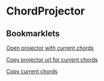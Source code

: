 # ChordProjector

## Bookmarklets

[Open projector with current chords](javascript:%28function%20%28action%29%20%7B%20%20%20const%20element%20%3D%20document.querySelector%28%27article%20section%20code%20pre%27%29%3B%20%20%20%20if%20%28%21element%29%20%7B%20%20%20%20%20console.error%28%27Element%20not%20found%20with%20selector%3A%27%2C%20selector%29%3B%20%20%20%20%20return%20Promise.reject%28%27Element%20not%20found%27%29%3B%20%20%20%7D%20%20%20%20const%20title%20%3D%20document.querySelector%28%27header%3Ahas%28h1%29%27%29%3F.textContent%20%7C%7C%20%27%27%3B%20%20%20%20let%20text%20%3D%20element.textContent%3B%20%20%20if%20%28text.endsWith%28%27%5CnX%27%29%29%20%7B%20%20%20%20%20text%20%3D%20text.substring%280%2C%20text.length%20-%201%29%3B%20%20%20%7D%20%20%20%20if%20%28action%20%3D%3D%3D%20%27copy_chords%27%29%20%7B%20%20%20%20%20copyToClipboard%28text%29%3B%20%20%20%7D%20else%20if%20%28action%20%3D%3D%3D%20%27copy_projector_url%27%29%20%7B%20%20%20%20%20const%20url%20%3D%20%27file%3A%2F%2F%2F%2FUsers%2Fbrunoalfirefic%2Fgit%2FChordProjector%2Fchord_projector.html%27%3B%20%20%20%20%20copyToClipboard%28url%20%2B%20%27%23%3Ftext%3D%27%20%2B%20encodeURIComponent%28text%29%20%2B%20%27%26title%3D%27%20%2B%20encodeURIComponent%28title%29%29%3B%20%20%20%7D%20else%20if%20%28action%20%3D%3D%3D%20%27open_projector%27%29%20%7B%20%20%20%20%20const%20url%20%3D%20%27https%3A%2F%2Fbrunoalfirevic.github.io%2FChordProjector%2Fchord_projector.html%27%3B%20%20%20%20%20openWindow%28url%20%2B%20%27%23%3Ftext%3D%27%20%2B%20encodeURIComponent%28text%29%20%2B%20%27%26title%3D%27%20%2B%20encodeURIComponent%28title%29%29%3B%20%20%20%7D%20else%20%7B%20%20%20%20%20console.log%28%27Invalid%20action%27%29%3B%20%20%20%20%20return%20Promise.reject%28%27Invalid%20action%27%29%3B%20%20%20%7D%20%20%20%20function%20openWindow%28url%29%20%7B%20%20%20%20%20const%20openedWindow%20%3D%20window.open%28url%2C%20%27_blank%27%29%3B%20%20%20%20%20if%20%28openedWindow%29%20%7B%20%20%20%20%20%20%20openedWindow.focus%28%29%3B%20%20%20%20%20%7D%20%20%20%7D%20%20%20%20function%20copyToClipboard%28text%29%20%7B%20%20%20%20%20%2F%2A%20Try%20to%20use%20the%20Clipboard%20API%20first%20%28modern%20browsers%29%20%2A%2F%20%20%20%20%20if%20%28navigator.clipboard%29%20%7B%20%20%20%20%20%20%20return%20navigator.clipboard.writeText%28text%29%20%20%20%20%20%20%20%20%20.then%28%28%29%20%3D%3E%20%7B%20%20%20%20%20%20%20%20%20%20%20console.log%28%27Text%20copied%20to%20clipboard%27%29%3B%20%20%20%20%20%20%20%20%20%20%20return%20true%3B%20%20%20%20%20%20%20%20%20%7D%29%20%20%20%20%20%20%20%20%20.catch%28err%20%3D%3E%20%7B%20%20%20%20%20%20%20%20%20%20%20console.error%28%27Clipboard%20API%20failed%3A%27%2C%20err%29%3B%20%20%20%20%20%20%20%20%20%20%20%2F%2A%20Try%20fallback%20method%20%2A%2F%20%20%20%20%20%20%20%20%20%20%20return%20fallbackCopy%28text%29%3B%20%20%20%20%20%20%20%20%20%7D%29%3B%20%20%20%20%20%7D%20else%20%7B%20%20%20%20%20%20%20%2F%2A%20Use%20fallback%20for%20browsers%20without%20Clipboard%20API%20%2A%2F%20%20%20%20%20%20%20return%20Promise.resolve%28fallbackCopy%28text%29%29%3B%20%20%20%20%20%7D%20%20%20%20%20%20function%20fallbackCopy%28text%29%20%7B%20%20%20%20%20%20%20const%20textarea%20%3D%20document.createElement%28%27textarea%27%29%3B%20%20%20%20%20%20%20textarea.value%20%3D%20text%3B%20%20%20%20%20%20%20%20%2F%2A%20Make%20it%20invisible%20%2A%2F%20%20%20%20%20%20%20textarea.style.position%20%3D%20%27absolute%27%3B%20%20%20%20%20%20%20textarea.style.left%20%3D%20%27-9999px%27%3B%20%20%20%20%20%20%20textarea.style.top%20%3D%20%270%27%3B%20%20%20%20%20%20%20textarea.setAttribute%28%27readonly%27%2C%20%27%27%29%3B%20%2F%2A%20Prevent%20mobile%20keyboards%20%2A%2F%20%20%20%20%20%20%20%20document.body.appendChild%28textarea%29%3B%20%20%20%20%20%20%20%20%2F%2A%20Special%20handling%20for%20iOS%20%2A%2F%20%20%20%20%20%20%20const%20isIOS%20%3D%20navigator.userAgent.match%28%2Fipad%7Ciphone%2Fi%29%3B%20%20%20%20%20%20%20%20if%20%28isIOS%29%20%7B%20%20%20%20%20%20%20%20%20const%20range%20%3D%20document.createRange%28%29%3B%20%20%20%20%20%20%20%20%20range.selectNodeContents%28textarea%29%3B%20%20%20%20%20%20%20%20%20const%20selection%20%3D%20window.getSelection%28%29%3B%20%20%20%20%20%20%20%20%20selection.removeAllRanges%28%29%3B%20%20%20%20%20%20%20%20%20selection.addRange%28range%29%3B%20%20%20%20%20%20%20%20%20textarea.setSelectionRange%280%2C%20999999%29%3B%20%2F%2A%20For%20mobile%20devices%20%2A%2F%20%20%20%20%20%20%20%7D%20else%20%7B%20%20%20%20%20%20%20%20%20textarea.select%28%29%3B%20%20%20%20%20%20%20%7D%20%20%20%20%20%20%20%20let%20success%20%3D%20false%3B%20%20%20%20%20%20%20try%20%7B%20%20%20%20%20%20%20%20%20success%20%3D%20document.execCommand%28%27copy%27%29%3B%20%20%20%20%20%20%20%7D%20catch%20%28err%29%20%7B%20%20%20%20%20%20%20%20%20console.error%28%27Fallback%3A%20Could%20not%20copy%20text%3A%20%27%2C%20err%29%3B%20%20%20%20%20%20%20%7D%20%20%20%20%20%20%20%20%2F%2A%20Clean%20up%20%2A%2F%20%20%20%20%20%20%20document.body.removeChild%28textarea%29%3B%20%20%20%20%20%20%20return%20success%3B%20%20%20%20%20%7D%20%20%20%7D%20%7D%29%28%27open_projector%27%29%3B%20%2F%2A%20copy_chords%2C%20copy_projector_url%2C%20open_projector%20%2A%2F)

[Copy projector url for current chords](javascript:%28function%20%28action%29%20%7B%20%20%20const%20element%20%3D%20document.querySelector%28%27article%20section%20code%20pre%27%29%3B%20%20%20%20if%20%28%21element%29%20%7B%20%20%20%20%20console.error%28%27Element%20not%20found%20with%20selector%3A%27%2C%20selector%29%3B%20%20%20%20%20return%20Promise.reject%28%27Element%20not%20found%27%29%3B%20%20%20%7D%20%20%20%20const%20title%20%3D%20document.querySelector%28%27header%3Ahas%28h1%29%27%29%3F.textContent%20%7C%7C%20%27%27%3B%20%20%20%20let%20text%20%3D%20element.textContent%3B%20%20%20if%20%28text.endsWith%28%27%5CnX%27%29%29%20%7B%20%20%20%20%20text%20%3D%20text.substring%280%2C%20text.length%20-%201%29%3B%20%20%20%7D%20%20%20%20if%20%28action%20%3D%3D%3D%20%27copy_chords%27%29%20%7B%20%20%20%20%20copyToClipboard%28text%29%3B%20%20%20%7D%20else%20if%20%28action%20%3D%3D%3D%20%27copy_projector_url%27%29%20%7B%20%20%20%20%20const%20url%20%3D%20%27https%3A%2F%2Fbrunoalfirevic.github.io%2FChordProjector%2Fchord_projector.html%27%3B%20%20%20%20%20copyToClipboard%28url%20%2B%20%27%23%3Ftext%3D%27%20%2B%20encodeURIComponent%28text%29%20%2B%20%27%26title%3D%27%20%2B%20encodeURIComponent%28title%29%29%3B%20%20%20%7D%20else%20if%20%28action%20%3D%3D%3D%20%27open_projector%27%29%20%7B%20%20%20%20%20const%20url%20%3D%20%27https%3A%2F%2Fbrunoalfirevic.github.io%2FChordProjector%2Fchord_projector.html%27%3B%20%20%20%20%20openWindow%28url%20%2B%20%27%23%3Ftext%3D%27%20%2B%20encodeURIComponent%28text%29%20%2B%20%27%26title%3D%27%20%2B%20encodeURIComponent%28title%29%29%3B%20%20%20%7D%20else%20%7B%20%20%20%20%20console.log%28%27Invalid%20action%27%29%3B%20%20%20%20%20return%20Promise.reject%28%27Invalid%20action%27%29%3B%20%20%20%7D%20%20%20%20function%20openWindow%28url%29%20%7B%20%20%20%20%20const%20openedWindow%20%3D%20window.open%28url%2C%20%27_blank%27%29%3B%20%20%20%20%20if%20%28openedWindow%29%20%7B%20%20%20%20%20%20%20openedWindow.focus%28%29%3B%20%20%20%20%20%7D%20%20%20%7D%20%20%20%20function%20copyToClipboard%28text%29%20%7B%20%20%20%20%20%2F%2A%20Try%20to%20use%20the%20Clipboard%20API%20first%20%28modern%20browsers%29%20%2A%2F%20%20%20%20%20if%20%28navigator.clipboard%29%20%7B%20%20%20%20%20%20%20return%20navigator.clipboard.writeText%28text%29%20%20%20%20%20%20%20%20%20.then%28%28%29%20%3D%3E%20%7B%20%20%20%20%20%20%20%20%20%20%20console.log%28%27Text%20copied%20to%20clipboard%27%29%3B%20%20%20%20%20%20%20%20%20%20%20return%20true%3B%20%20%20%20%20%20%20%20%20%7D%29%20%20%20%20%20%20%20%20%20.catch%28err%20%3D%3E%20%7B%20%20%20%20%20%20%20%20%20%20%20console.error%28%27Clipboard%20API%20failed%3A%27%2C%20err%29%3B%20%20%20%20%20%20%20%20%20%20%20%2F%2A%20Try%20fallback%20method%20%2A%2F%20%20%20%20%20%20%20%20%20%20%20return%20fallbackCopy%28text%29%3B%20%20%20%20%20%20%20%20%20%7D%29%3B%20%20%20%20%20%7D%20else%20%7B%20%20%20%20%20%20%20%2F%2A%20Use%20fallback%20for%20browsers%20without%20Clipboard%20API%20%2A%2F%20%20%20%20%20%20%20return%20Promise.resolve%28fallbackCopy%28text%29%29%3B%20%20%20%20%20%7D%20%20%20%20%20%20function%20fallbackCopy%28text%29%20%7B%20%20%20%20%20%20%20const%20textarea%20%3D%20document.createElement%28%27textarea%27%29%3B%20%20%20%20%20%20%20textarea.value%20%3D%20text%3B%20%20%20%20%20%20%20%20%2F%2A%20Make%20it%20invisible%20%2A%2F%20%20%20%20%20%20%20textarea.style.position%20%3D%20%27absolute%27%3B%20%20%20%20%20%20%20textarea.style.left%20%3D%20%27-9999px%27%3B%20%20%20%20%20%20%20textarea.style.top%20%3D%20%270%27%3B%20%20%20%20%20%20%20textarea.setAttribute%28%27readonly%27%2C%20%27%27%29%3B%20%2F%2A%20Prevent%20mobile%20keyboards%20%2A%2F%20%20%20%20%20%20%20%20document.body.appendChild%28textarea%29%3B%20%20%20%20%20%20%20%20%2F%2A%20Special%20handling%20for%20iOS%20%2A%2F%20%20%20%20%20%20%20const%20isIOS%20%3D%20navigator.userAgent.match%28%2Fipad%7Ciphone%2Fi%29%3B%20%20%20%20%20%20%20%20if%20%28isIOS%29%20%7B%20%20%20%20%20%20%20%20%20const%20range%20%3D%20document.createRange%28%29%3B%20%20%20%20%20%20%20%20%20range.selectNodeContents%28textarea%29%3B%20%20%20%20%20%20%20%20%20const%20selection%20%3D%20window.getSelection%28%29%3B%20%20%20%20%20%20%20%20%20selection.removeAllRanges%28%29%3B%20%20%20%20%20%20%20%20%20selection.addRange%28range%29%3B%20%20%20%20%20%20%20%20%20textarea.setSelectionRange%280%2C%20999999%29%3B%20%2F%2A%20For%20mobile%20devices%20%2A%2F%20%20%20%20%20%20%20%7D%20else%20%7B%20%20%20%20%20%20%20%20%20textarea.select%28%29%3B%20%20%20%20%20%20%20%7D%20%20%20%20%20%20%20%20let%20success%20%3D%20false%3B%20%20%20%20%20%20%20try%20%7B%20%20%20%20%20%20%20%20%20success%20%3D%20document.execCommand%28%27copy%27%29%3B%20%20%20%20%20%20%20%7D%20catch%20%28err%29%20%7B%20%20%20%20%20%20%20%20%20console.error%28%27Fallback%3A%20Could%20not%20copy%20text%3A%20%27%2C%20err%29%3B%20%20%20%20%20%20%20%7D%20%20%20%20%20%20%20%20%2F%2A%20Clean%20up%20%2A%2F%20%20%20%20%20%20%20document.body.removeChild%28textarea%29%3B%20%20%20%20%20%20%20return%20success%3B%20%20%20%20%20%7D%20%20%20%7D%20%7D%29%28%27copy_projector_url%27%29%3B%20%2F%2A%20copy_chords%2C%20copy_projector_url%2C%20open_projector%20%2A%2F)

[Copy current chords](javascript:%28function%20%28action%29%20%7B%20%20%20const%20element%20%3D%20document.querySelector%28%27article%20section%20code%20pre%27%29%3B%20%20%20%20if%20%28%21element%29%20%7B%20%20%20%20%20console.error%28%27Element%20not%20found%20with%20selector%3A%27%2C%20selector%29%3B%20%20%20%20%20return%20Promise.reject%28%27Element%20not%20found%27%29%3B%20%20%20%7D%20%20%20%20const%20title%20%3D%20document.querySelector%28%27header%3Ahas%28h1%29%27%29%3F.textContent%20%7C%7C%20%27%27%3B%20%20%20%20let%20text%20%3D%20element.textContent%3B%20%20%20if%20%28text.endsWith%28%27%5CnX%27%29%29%20%7B%20%20%20%20%20text%20%3D%20text.substring%280%2C%20text.length%20-%201%29%3B%20%20%20%7D%20%20%20%20if%20%28action%20%3D%3D%3D%20%27copy_chords%27%29%20%7B%20%20%20%20%20copyToClipboard%28text%29%3B%20%20%20%7D%20else%20if%20%28action%20%3D%3D%3D%20%27copy_projector_url%27%29%20%7B%20%20%20%20%20const%20url%20%3D%20%27https%3A%2F%2Fbrunoalfirevic.github.io%2FChordProjector%2Fchord_projector.html%27%3B%20%20%20%20%20copyToClipboard%28url%20%2B%20%27%23%3Ftext%3D%27%20%2B%20encodeURIComponent%28text%29%20%2B%20%27%26title%3D%27%20%2B%20encodeURIComponent%28title%29%29%3B%20%20%20%7D%20else%20if%20%28action%20%3D%3D%3D%20%27open_projector%27%29%20%7B%20%20%20%20%20const%20url%20%3D%20%27https%3A%2F%2Fbrunoalfirevic.github.io%2FChordProjector%2Fchord_projector.html%27%3B%20%20%20%20%20openWindow%28url%20%2B%20%27%23%3Ftext%3D%27%20%2B%20encodeURIComponent%28text%29%20%2B%20%27%26title%3D%27%20%2B%20encodeURIComponent%28title%29%29%3B%20%20%20%7D%20else%20%7B%20%20%20%20%20console.log%28%27Invalid%20action%27%29%3B%20%20%20%20%20return%20Promise.reject%28%27Invalid%20action%27%29%3B%20%20%20%7D%20%20%20%20function%20openWindow%28url%29%20%7B%20%20%20%20%20const%20openedWindow%20%3D%20window.open%28url%2C%20%27_blank%27%29%3B%20%20%20%20%20if%20%28openedWindow%29%20%7B%20%20%20%20%20%20%20openedWindow.focus%28%29%3B%20%20%20%20%20%7D%20%20%20%7D%20%20%20%20function%20copyToClipboard%28text%29%20%7B%20%20%20%20%20%2F%2A%20Try%20to%20use%20the%20Clipboard%20API%20first%20%28modern%20browsers%29%20%2A%2F%20%20%20%20%20if%20%28navigator.clipboard%29%20%7B%20%20%20%20%20%20%20return%20navigator.clipboard.writeText%28text%29%20%20%20%20%20%20%20%20%20.then%28%28%29%20%3D%3E%20%7B%20%20%20%20%20%20%20%20%20%20%20console.log%28%27Text%20copied%20to%20clipboard%27%29%3B%20%20%20%20%20%20%20%20%20%20%20return%20true%3B%20%20%20%20%20%20%20%20%20%7D%29%20%20%20%20%20%20%20%20%20.catch%28err%20%3D%3E%20%7B%20%20%20%20%20%20%20%20%20%20%20console.error%28%27Clipboard%20API%20failed%3A%27%2C%20err%29%3B%20%20%20%20%20%20%20%20%20%20%20%2F%2A%20Try%20fallback%20method%20%2A%2F%20%20%20%20%20%20%20%20%20%20%20return%20fallbackCopy%28text%29%3B%20%20%20%20%20%20%20%20%20%7D%29%3B%20%20%20%20%20%7D%20else%20%7B%20%20%20%20%20%20%20%2F%2A%20Use%20fallback%20for%20browsers%20without%20Clipboard%20API%20%2A%2F%20%20%20%20%20%20%20return%20Promise.resolve%28fallbackCopy%28text%29%29%3B%20%20%20%20%20%7D%20%20%20%20%20%20function%20fallbackCopy%28text%29%20%7B%20%20%20%20%20%20%20const%20textarea%20%3D%20document.createElement%28%27textarea%27%29%3B%20%20%20%20%20%20%20textarea.value%20%3D%20text%3B%20%20%20%20%20%20%20%20%2F%2A%20Make%20it%20invisible%20%2A%2F%20%20%20%20%20%20%20textarea.style.position%20%3D%20%27absolute%27%3B%20%20%20%20%20%20%20textarea.style.left%20%3D%20%27-9999px%27%3B%20%20%20%20%20%20%20textarea.style.top%20%3D%20%270%27%3B%20%20%20%20%20%20%20textarea.setAttribute%28%27readonly%27%2C%20%27%27%29%3B%20%2F%2A%20Prevent%20mobile%20keyboards%20%2A%2F%20%20%20%20%20%20%20%20document.body.appendChild%28textarea%29%3B%20%20%20%20%20%20%20%20%2F%2A%20Special%20handling%20for%20iOS%20%2A%2F%20%20%20%20%20%20%20const%20isIOS%20%3D%20navigator.userAgent.match%28%2Fipad%7Ciphone%2Fi%29%3B%20%20%20%20%20%20%20%20if%20%28isIOS%29%20%7B%20%20%20%20%20%20%20%20%20const%20range%20%3D%20document.createRange%28%29%3B%20%20%20%20%20%20%20%20%20range.selectNodeContents%28textarea%29%3B%20%20%20%20%20%20%20%20%20const%20selection%20%3D%20window.getSelection%28%29%3B%20%20%20%20%20%20%20%20%20selection.removeAllRanges%28%29%3B%20%20%20%20%20%20%20%20%20selection.addRange%28range%29%3B%20%20%20%20%20%20%20%20%20textarea.setSelectionRange%280%2C%20999999%29%3B%20%2F%2A%20For%20mobile%20devices%20%2A%2F%20%20%20%20%20%20%20%7D%20else%20%7B%20%20%20%20%20%20%20%20%20textarea.select%28%29%3B%20%20%20%20%20%20%20%7D%20%20%20%20%20%20%20%20let%20success%20%3D%20false%3B%20%20%20%20%20%20%20try%20%7B%20%20%20%20%20%20%20%20%20success%20%3D%20document.execCommand%28%27copy%27%29%3B%20%20%20%20%20%20%20%7D%20catch%20%28err%29%20%7B%20%20%20%20%20%20%20%20%20console.error%28%27Fallback%3A%20Could%20not%20copy%20text%3A%20%27%2C%20err%29%3B%20%20%20%20%20%20%20%7D%20%20%20%20%20%20%20%20%2F%2A%20Clean%20up%20%2A%2F%20%20%20%20%20%20%20document.body.removeChild%28textarea%29%3B%20%20%20%20%20%20%20return%20success%3B%20%20%20%20%20%7D%20%20%20%7D%20%7D%29%28%27copy_chords%27%29%3B%20%2F%2A%20copy_chords%2C%20copy_projector_url%2C%20open_projector%20%2A%2F)

[Open blank chord projector]:(https://brunoalfirevic.github.io/ChordProjector/chord_projector.html)
